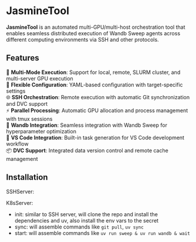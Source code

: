 # JasmineTool

**JasmineTool** is an automated multi-GPU/multi-host orchestration tool that enables seamless distributed execution of Wandb Sweep agents across different computing environments via SSH and other protocols.

## Features

🚀 **Multi-Mode Execution**: Support for local, remote, SLURM cluster, and multi-server GPU execution  
🔧 **Flexible Configuration**: YAML-based configuration with target-specific settings  
🌐 **SSH Orchestration**: Remote execution with automatic Git synchronization and DVC support  
⚡ **Parallel Processing**: Automatic GPU allocation and process management with tmux sessions  
🎯 **Wandb Integration**: Seamless integration with Wandb Sweep for hyperparameter optimization  
🔄 **VS Code Integration**: Built-in task generation for VS Code development workflow  
📦 **DVC Support**: Integrated data version control and remote cache management  

## Installation

SSHServer:

K8sServer:

- init: similar to SSH server, will clone the repo and install the dependencies and uv, also install the env vars to the secret
- sync: will assemble commands like `git pull`, `uv sync`
- start: will assemble commands like `uv run sweep & uv run wandb & wait`